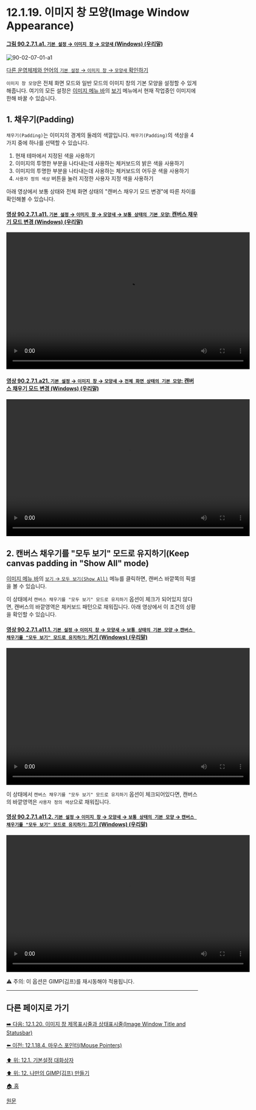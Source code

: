 # 12.1.19. 이미지 창 모양(Image Window Appearance)

<a id="90-02-07-01-a1"></a>

#### [그림 90.2.7.1.a1. `기본 설정` → `이미지 창` → `모양새` (Windows) (우리말)](./90-02-07-01-appearance.md#90-02-07-01-a1)
![90-02-07-01-a1](https://github.com/wonder13662/gimp/assets/15767104/d1a75c59-320f-4835-b679-c037ec4f7425)

[다른 운영체제와 언어의 `기본 설정` → `이미지 창` → `모양새` 확인하기](./90-02-07-01-appearance.md#90-02-07-01-a2)

`이미지 창 모양`은 전체 화면 모드와 일반 모드의 이미지 창의 기본 모양을 설정할 수 있게 해줍니다. 여기의 모든 설정은 [이미지 메뉴 바](./03-02-04-02-image-menu.md)의 [보기](./16-05-00-the-view-menu.md) 메뉴에서 현재 작업중인 이미지에 한해 바꿀 수 있습니다.

## 1. 채우기(Padding)

`채우기(Padding)`는 이미지의 경계의 둘레의 색깔입니다. `채우기(Padding)`의 색상을 4가지 중에 하나를 선택할 수 있습니다.

1. 현재 테마에서 지정된 색을 사용하기
2. 이미지의 투명한 부분을 나타내는데 사용하는 체커보드의 밝은 색을 사용하기
3. 이미지의 투명한 부분을 나타내는데 사용하는 체커보드의 어두운 색을 사용하기
4. `사용자 정의 색상` 버튼을 눌러 지정한 사용자 지정 색을 사용하기

아래 영상에서 보통 상태와 전체 화면 상태의 "캔버스 채우기 모드 변경"에 따른 차이를 확인해볼 수 있습니다.

<a id="90-02-07-01-a11"></a>

#### [영상 90.2.7.1.a11. `기본 설정` → `이미지 창` → `모양새` → `보통 상태의 기본 모양`: 캔버스 채우기 모드 변경 (Windows) (우리말)](./90-02-07-01-appearance.md#90-02-07-01-a11)
<video controls="controls" width="640" height="360" src="https://github.com/wonder13662/gimp/assets/15767104/0930f086-271a-493c-b199-b9a479676fed"></video>

<a id="90-02-07-01-a21"></a>

#### [영상 90.2.7.1.a21. `기본 설정` → `이미지 창` → `모양새` → `전체 화면 상태의 기본 모양`: 캔버스 채우기 모드 변경 (Windows) (우리말)](./90-02-07-01-appearance.md#90-02-07-01-a21)
<video controls="controls" width="640" height="360" src="https://github.com/wonder13662/gimp/assets/15767104/0e175518-d699-4e51-9241-5d711a51cf24"></video>

## 2. 캔버스 채우기를 "모두 보기" 모드로 유지하기(Keep canvas padding in "Show All" mode)
[이미지 메뉴 바](./03-02-04-02-image-menu.md)의 [`보기` → `모두 보기(Show All)`](./16-05-03-show-all.md) 메뉴를 클릭하면, 캔버스 바깥쪽의 픽셀을 볼 수 있습니다. 

이 상태에서 `캔버스 채우기를 "모두 보기" 모드로 유지하기` 옵션이 체크가 되어있지 않다면, 캔버스의 바깥영역은 체커보드 패턴으로 채워집니다. 아래 영상에서 이 조건의 상황을 확인할 수 있습니다.

<a id="90-02-07-01-a11-01"></a>

#### [영상 90.2.7.1.a11.1. `기본 설정` → `이미지 창` → `모양새` → `보통 상태의 기본 모양` → `캔버스 채우기를 "모두 보기" 모드로 유지하기`: 켜기 (Windows) (우리말)](./90-02-07-01-appearance.md#90-02-07-01-a11-01)
<video controls="controls" width="640" height="360" src="https://github.com/wonder13662/gimp/assets/15767104/7249cf07-8191-4ac2-8786-e8e1f3221c24"></video>


이 상태에서 `캔버스 채우기를 "모두 보기" 모드로 유지하기` 옵션이 체크되어있다면, 캔버스의 바깥영역은 `사용자 정의 색상`으로 채워집니다.

<a id="90-02-07-01-a11-02"></a>

#### [영상 90.2.7.1.a11.2. `기본 설정` → `이미지 창` → `모양새` → `보통 상태의 기본 모양` → `캔버스 채우기를 "모두 보기" 모드로 유지하기`: 끄기 (Windows) (우리말)](./90-02-07-01-appearance.md#90-02-07-01-a11-02)
<video controls="controls" width="640" height="360" src="https://github.com/wonder13662/gimp/assets/15767104/be8a4458-45a4-4f2a-b7fb-7af578d46bda"></video>

⚠️ 주의: 이 옵션은 GIMP(김프)를 재시동해야 적용됩니다.

***

## 다른 페이지로 가기

[➡️ 다음: 12.1.20. 이미지 창 제목표시줄과 상태표시줄(Image Window Title and Statusbar)](./12-01-20-image-window-title-and-statusbar.md)

[⬅️ 이전: 12.1.18.4. 마우스 포인터(Mouse Pointers)](./12-01-18-04-mouse_pointers.md)

[⬆️ 위: 12.1. 기본설정 대화상자](./12-01-00-preference-dialog.md)

[⬆️ 위: 12. 나만의 GIMP(김프) 만들기](./12-00-enrich-my-gimp.md)

[🏠 홈](./00-home.md)

[원문](https://docs.gimp.org/2.10/ko/gimp-pimping.html#gimp-prefs-image-window-appearance)
